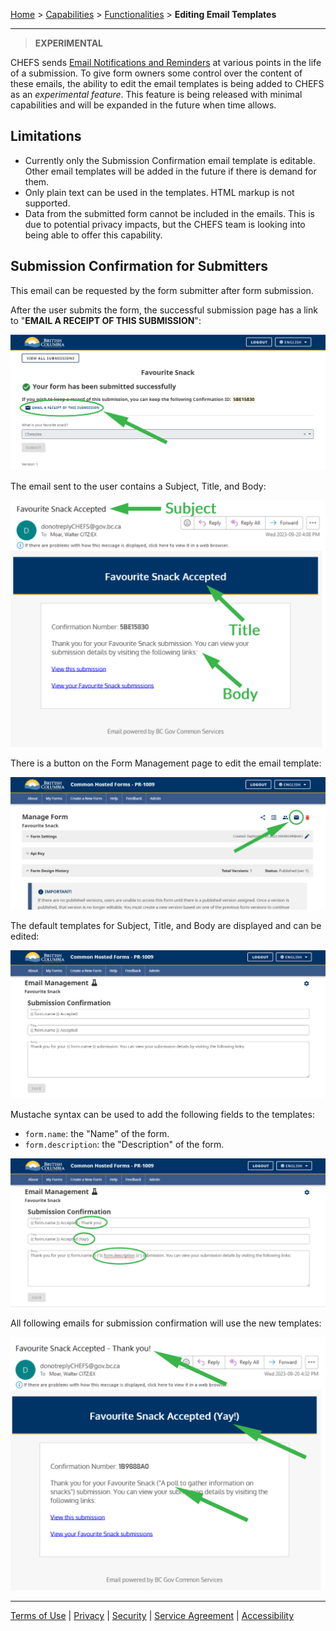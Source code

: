 [Home](index) > [Capabilities](Capabilities) > [Functionalities](Functionalities) > **Editing Email Templates**
***

> **EXPERIMENTAL**

CHEFS sends [Email Notifications and Reminders](CHEFS-Notifications-and-Reminders) at various points in the life of a submission. To give form owners some control over the content of these emails, the ability to edit the email templates is being added to CHEFS as an *experimental feature*. This feature is being released with minimal capabilities and will be expanded in the future when time allows.

## Limitations

- Currently only the Submission Confirmation email template is editable. Other email templates will be added in the future if there is demand for them.
- Only plain text can be used in the templates. HTML markup is not supported.
- Data from the submitted form cannot be included in the emails. This is due to potential privacy impacts, but the CHEFS team is looking into being able to offer this capability.

## Submission Confirmation for Submitters

This email can be requested by the form submitter after form submission.

After the user submits the form, the successful submission page has a link to "**EMAIL A RECEIPT OF THIS SUBMISSION**":

![image](images/eet1.png)

The email sent to the user contains a Subject, Title, and Body:

![image](images/eet2.png)

There is a button on the Form Management page to edit the email template:

![image](images/eet3.png)

The default templates for Subject, Title, and Body are displayed and can be edited:

![image](images/eet4.png)

Mustache syntax can be used to add the following fields to the templates:
- `form.name`: the "Name" of the form.
- `form.description`: the "Description" of the form.

![image](images/eet5.png)

All following emails for submission confirmation will use the new templates:

![image](images/eet6.png)

***
[Terms of Use](Terms-of-Use) | [Privacy](Privacy) | [Security](Security) | [Service Agreement](Service-Agreement) | [Accessibility](Accessibility)
